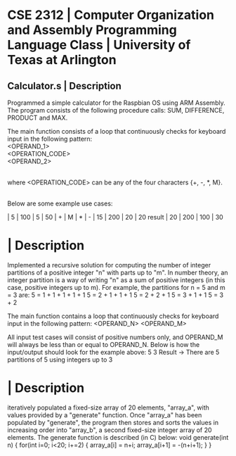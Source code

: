 # CSE 2312 | Computer Organization and Assembly Programming Language Class | University of Texas at Arlington

## Calculator.s | Description

Programmed a simple calculator for the Raspbian OS using ARM Assembly. The program consists of the following procedure calls: SUM, DIFFERENCE, PRODUCT and MAX.<br/>

The main function consists of a loop that continuously checks for keyboard input in the following pattern:<br/>
<OPERAND_1><ENTER><br/>
<OPERATION_CODE><ENTER><br/>
<OPERAND_2><ENTER><br/><br/>
  
where <OPERATION_CODE> can be any of the four characters {+, -, *, M}.<br/><br/>

Below are some example use cases:<br/>

 | 5 | 100 | 5 | 50
 | + | M | * | -
 | 15 | 200 | 20 | 20
 result | 20 | 200 | 100 | 30

# | Description

Implemented a recursive solution for computing the number of integer partitions of a positive integer "n" with parts up to "m". In number theory, an integer partition is a way of writing "n" as a sum of positive integers (in this case, positive integers up to m). For example, the partitions for n = 5 and m = 3 are:
5 = 1 + 1 + 1 + 1 + 1
5 = 2 + 1 + 1 + 1
5 = 2 + 2 + 1
5 = 3 + 1 + 1
5 = 3 + 2


The main function contains a loop that continuously checks for keyboard input in the following pattern:
<OPERAND_N><ENTER>
<OPERAND_M><ENTER>

All input test cases will consist of positive numbers only, and OPERAND_M will always be less than or equal to OPERAND_N. Below is how the input/output should look for the example above:
            5
            3
Result ->   There are 5 partitions of 5 using integers up to 3


# | Description

iteratively populated a fixed-size array of 20 elements, "array_a", with values provided by a "generate" function. Once "array_a" has been populated by "generate", the program then stores and sorts the values in increasing order into "array_b", a second fixed-size integer array of 20 elements. The generate function is described (in C) below:
void generate(int n) {
  for(int i=0; i<20; i+=2) {
    array_a[i] = n+i;
    array_a[i+1] = -(n+i+1);
  }
}



